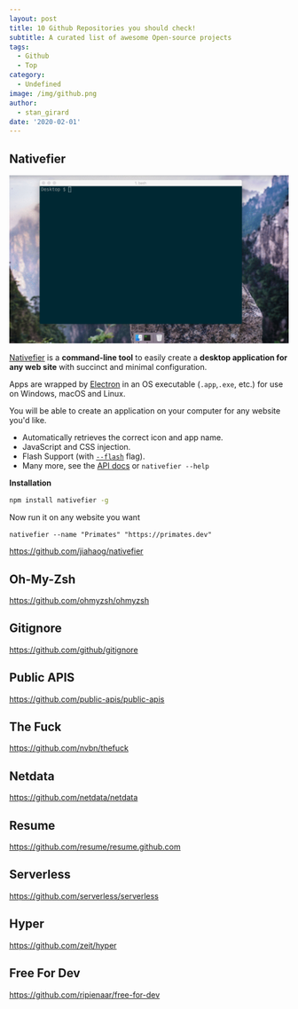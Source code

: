 ```yaml
---
layout: post
title: 10 Github Repositories you should check!
subtitle: A curated list of awesome Open-source projects
tags:
  - Github
  - Top
category:
  - Undefined
image: /img/github.png
author:
  - stan_girard
date: '2020-02-01'
---
```

## Nativefier

![Nativefier example ](/img/nativefier-example.gif "Nativefier example")

[Nativefier](https://github.com/jiahaog/nativefier) is a **command-line tool** to easily create a **desktop application for any web site** with succinct and minimal configuration. 

Apps are wrapped by [Electron](http://electron.atom.io/) in an OS executable (`.app`,`.exe`, etc.) for use on Windows, macOS and Linux.

You will be able to create an application on your computer for any website you'd like.

* Automatically retrieves the correct icon and app name.
* JavaScript and CSS injection.
* Flash Support (with [`--flash`](https://github.com/jiahaog/nativefier/blob/master/docs/api.md#flash) flag).
* Many more, see the [API docs](https://github.com/jiahaog/nativefier/blob/master/docs/api.md) or `nativefier --help`

**Installation**

```sh
npm install nativefier -g
```

Now run it on any website you want

```shell
nativefier --name "Primates" "https://primates.dev"
```

<https://github.com/jiahaog/nativefier>

## Oh-My-Zsh

<https://github.com/ohmyzsh/ohmyzsh>

## Gitignore

<https://github.com/github/gitignore>

## Public APIS

<https://github.com/public-apis/public-apis>

## The Fuck

<https://github.com/nvbn/thefuck>

## Netdata

<https://github.com/netdata/netdata>

## Resume

<https://github.com/resume/resume.github.com>

## Serverless

<https://github.com/serverless/serverless>

## Hyper

<https://github.com/zeit/hyper>

## Free For Dev

<https://github.com/ripienaar/free-for-dev>
